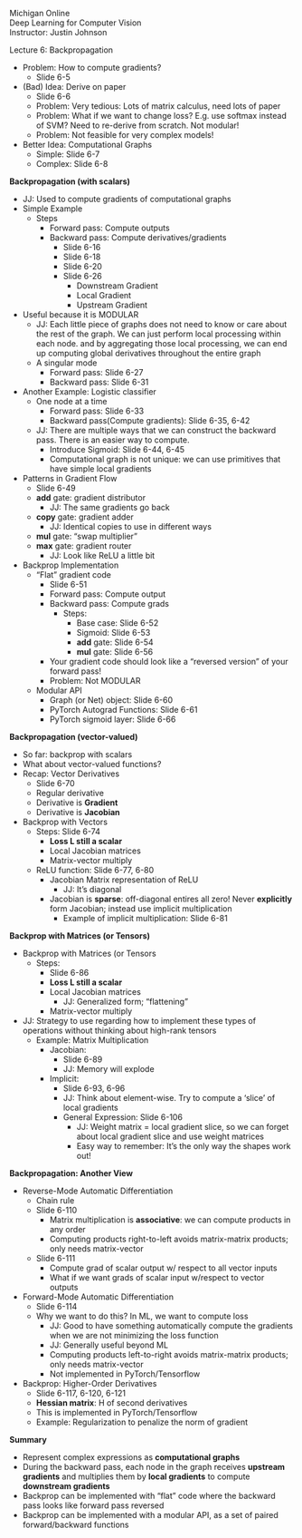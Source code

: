 Michigan Online  
Deep Learning for Computer Vision  
Instructor: Justin Johnson  

Lecture 6: Backpropagation

- Problem: How to compute gradients?
    - Slide 6-5
- (Bad) Idea: Derive on paper
    - Slide 6-6
    - Problem: Very tedious: Lots of matrix calculus, need lots of paper
    - Problem: What if we want to change loss? E.g. use softmax instead of SVM? Need to re-derive from scratch. Not modular!
    - Problem: Not feasible for very complex models!
- Better Idea: Computational Graphs
    - Simple: Slide 6-7
    - Complex: Slide 6-8

**Backpropagation (with scalars)**
- JJ: Used to compute gradients of computational graphs
- Simple Example
    - Steps
        - Forward pass: Compute outputs
        - Backward pass: Compute derivatives/gradients
            - Slide 6-16
            - Slide 6-18
            - Slide 6-20
            - Slide 6-26
                - Downstream Gradient
                - Local Gradient
                - Upstream Gradient
- Useful because it is MODULAR
    - JJ: Each little piece of graphs does not need to know or care about the rest of the graph. We can just perform local processing within each node. and by aggregating those local processing, we can end up computing global derivatives throughout the entire graph
    - A singular mode
        - Forward pass: Slide 6-27
        - Backward pass: Slide 6-31
- Another Example: Logistic classifier
    - One node at a time
        - Forward pass: Slide 6-33
        - Backward pass(Compute gradients): Slide 6-35, 6-42
    - JJ: There are multiple ways that we can construct the backward pass. There is an easier way to compute.
        - Introduce Sigmoid: Slide 6-44, 6-45
        - Computational graph is not unique: we can use primitives that have simple local gradients
- Patterns in Gradient Flow
    - Slide 6-49
    - **add** gate: gradient distributor
        - JJ: The same gradients go back
    - **copy** gate: gradient adder
        - JJ: Identical copies to use in different ways
    - **mul** gate: “swap multiplier”
    - **max** gate: gradient router
        - JJ: Look like ReLU a little bit
- Backprop Implementation
    - “Flat” gradient code
        - Slide 6-51
        - Forward pass: Compute output
        - Backward pass: Compute grads
            - Steps:
                - Base case: Slide 6-52
                - Sigmoid: Slide 6-53
                - **add** gate: Slide 6-54
                - **mul** gate: Slide 6-56
        - Your gradient code should look like a “reversed version” of your forward pass!
        - Problem: Not MODULAR
    - Modular API
        - Graph (or Net) object: Slide 6-60
        - PyTorch Autograd Functions: Slide 6-61
        - PyTorch sigmoid layer: Slide 6-66

**Backpropagation (vector-valued)**
- So far: backprop with scalars
- What about vector-valued functions?
- Recap: Vector Derivatives
    - Slide 6-70
    - Regular derivative
    - Derivative is **Gradient**
    - Derivative is **Jacobian**
- Backprop with Vectors
    - Steps: Slide 6-74
        - **Loss L still a scalar**
        - Local Jacobian matrices
        - Matrix-vector multiply
    - ReLU function: Slide 6-77, 6-80
        - Jacobian Matrix representation of ReLU
            - JJ: It’s diagonal
        - Jacobian is **sparse**: off-diagonal entires all zero! Never **explicitly** form Jacobian; instead use implicit multiplication
            - Example of implicit multiplication: Slide 6-81 

**Backprop with Matrices (or Tensors)**
- Backprop with Matrices (or Tensors 
    - Steps:
        - Slide 6-86
        - **Loss L still a scalar**
        - Local Jacobian matrices
            - JJ: Generalized form; “flattening”
        - Matrix-vector multiply
- JJ: Strategy to use regarding how to implement these types of operations without thinking about high-rank tensors
    - Example: Matrix Multiplication
        - Jacobian:
            - Slide 6-89
            - JJ: Memory will explode
        - Implicit: 
            - Slide 6-93, 6-96
            - JJ: Think about element-wise. Try to compute a ‘slice’ of local gradients
            - General Expression: Slide 6-106
                - JJ: Weight matrix = local gradient slice, so we can forget about local gradient slice and use weight matrices
                - Easy way to remember: It’s the only way the shapes work out!

**Backpropagation: Another View**
- Reverse-Mode Automatic Differentiation
    - Chain rule
    - Slide 6-110
        - Matrix multiplication is **associative**: we can compute products in any order
        - Computing products right-to-left avoids matrix-matrix products; only needs matrix-vector
    - Slide 6-111
        - Compute grad of scalar output w/ respect to all vector inputs
        - What if we want grads of scalar input w/respect to vector outputs
- Forward-Mode Automatic Differentiation
    - Slide 6-114
    - Why we want to do this? In ML, we want to compute loss
        - JJ: Good to have something automatically compute the gradients when we are not minimizing the loss function
        - JJ: Generally useful beyond ML
        - Computing products left-to-right avoids matrix-matrix products; only needs matrix-vector
        - Not implemented in PyTorch/Tensorflow
- Backprop: Higher-Order Derivatives
    - Slide 6-117, 6-120, 6-121
    - **Hessian matrix**: H of second derivatives
    - This is implemented in PyTorch/Tensorflow
    - Example: Regularization to penalize the norm of gradient

**Summary**
- Represent complex expressions as **computational graphs**
- During the backward pass, each node in the graph receives **upstream gradients** and multiplies them by **local gradients** to compute **downstream gradients**
- Backprop can be implemented with “flat” code where the backward pass looks like forward pass reversed
- Backprop can be implemented with a modular API, as a set of paired forward/backward functions
